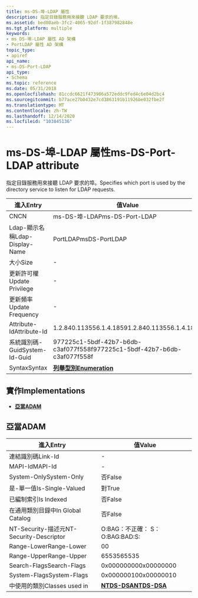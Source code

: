 ```yaml
---
title: ms-DS-埠-LDAP 屬性
description: 指定目錄服務用來接聽 LDAP 要求的埠。
ms.assetid: bed80aeb-3fc2-4065-92df-1f387982848e
ms.tgt_platform: multiple
keywords:
- ms DS-埠-LDAP 屬性 AD 架構
- PortLDAP 屬性 AD 架構
topic_type:
- apiref
api_name:
- ms-DS-Port-LDAP
api_type:
- Schema
ms.topic: reference
ms.date: 05/31/2018
ms.openlocfilehash: 81ccdc6621f473986a572eddc9fed4c6e04d2bc4
ms.sourcegitcommit: b77ace27b0432e7cd3863191b11926be032fbe2f
ms.translationtype: MT
ms.contentlocale: zh-TW
ms.lasthandoff: 12/14/2020
ms.locfileid: "103845136"
---
```

# <a name="ms-ds-port-ldap-attribute"></a><span data-ttu-id="05857-105">ms-DS-埠-LDAP 屬性</span><span class="sxs-lookup"><span data-stu-id="05857-105">ms-DS-Port-LDAP attribute</span></span>

<span data-ttu-id="05857-106">指定目錄服務用來接聽 LDAP 要求的埠。</span><span class="sxs-lookup"><span data-stu-id="05857-106">Specifies which port is used by the directory service to listen for LDAP requests.</span></span>



| <span data-ttu-id="05857-107">進入</span><span class="sxs-lookup"><span data-stu-id="05857-107">Entry</span></span> | <span data-ttu-id="05857-108">值</span><span class="sxs-lookup"><span data-stu-id="05857-108">Value</span></span> |
|-------------------|--------------------------------------|
| <span data-ttu-id="05857-109">CN</span><span class="sxs-lookup"><span data-stu-id="05857-109">CN</span></span>                | <span data-ttu-id="05857-110">ms-DS-埠-LDAP</span><span class="sxs-lookup"><span data-stu-id="05857-110">ms-DS-Port-LDAP</span></span>                      |
| <span data-ttu-id="05857-111">Ldap-顯示名稱</span><span class="sxs-lookup"><span data-stu-id="05857-111">Ldap-Display-Name</span></span> | <span data-ttu-id="05857-112">PortLDAP</span><span class="sxs-lookup"><span data-stu-id="05857-112">msDS-PortLDAP</span></span>                        |
| <span data-ttu-id="05857-113">大小</span><span class="sxs-lookup"><span data-stu-id="05857-113">Size</span></span>              | \-                                   |
| <span data-ttu-id="05857-114">更新許可權</span><span class="sxs-lookup"><span data-stu-id="05857-114">Update Privilege</span></span>  | \-                                   |
| <span data-ttu-id="05857-115">更新頻率</span><span class="sxs-lookup"><span data-stu-id="05857-115">Update Frequency</span></span>  | \-                                   |
| <span data-ttu-id="05857-116">Attribute-Id</span><span class="sxs-lookup"><span data-stu-id="05857-116">Attribute-Id</span></span>      | <span data-ttu-id="05857-117">1.2.840.113556.1.4.1859</span><span class="sxs-lookup"><span data-stu-id="05857-117">1.2.840.113556.1.4.1859</span></span>              |
| <span data-ttu-id="05857-118">系統識別碼-Guid</span><span class="sxs-lookup"><span data-stu-id="05857-118">System-Id-Guid</span></span>    | <span data-ttu-id="05857-119">977225c1-5bdf-42b7-b6db-c3af077f558f</span><span class="sxs-lookup"><span data-stu-id="05857-119">977225c1-5bdf-42b7-b6db-c3af077f558f</span></span> |
| <span data-ttu-id="05857-120">Syntax</span><span class="sxs-lookup"><span data-stu-id="05857-120">Syntax</span></span>            | [<span data-ttu-id="05857-121">**列舉型別**</span><span class="sxs-lookup"><span data-stu-id="05857-121">**Enumeration**</span></span>](s-enumeration.md) |



## <a name="implementations"></a><span data-ttu-id="05857-122">實作</span><span class="sxs-lookup"><span data-stu-id="05857-122">Implementations</span></span>

-   [<span data-ttu-id="05857-123">**亞當**</span><span class="sxs-lookup"><span data-stu-id="05857-123">**ADAM**</span></span>](#adam)

## <a name="adam"></a><span data-ttu-id="05857-124">亞當</span><span class="sxs-lookup"><span data-stu-id="05857-124">ADAM</span></span>



| <span data-ttu-id="05857-125">進入</span><span class="sxs-lookup"><span data-stu-id="05857-125">Entry</span></span> | <span data-ttu-id="05857-126">值</span><span class="sxs-lookup"><span data-stu-id="05857-126">Value</span></span> |
|------------------------|------------------------------------------|
| <span data-ttu-id="05857-127">連結識別碼</span><span class="sxs-lookup"><span data-stu-id="05857-127">Link-Id</span></span>                | \-                                       |
| <span data-ttu-id="05857-128">MAPI-Id</span><span class="sxs-lookup"><span data-stu-id="05857-128">MAPI-Id</span></span>                | \-                                       |
| <span data-ttu-id="05857-129">System-Only</span><span class="sxs-lookup"><span data-stu-id="05857-129">System-Only</span></span>            | <span data-ttu-id="05857-130">否</span><span class="sxs-lookup"><span data-stu-id="05857-130">False</span></span>                                    |
| <span data-ttu-id="05857-131">是-單一值</span><span class="sxs-lookup"><span data-stu-id="05857-131">Is-Single-Valued</span></span>       | <span data-ttu-id="05857-132">對</span><span class="sxs-lookup"><span data-stu-id="05857-132">True</span></span>                                     |
| <span data-ttu-id="05857-133">已編制索引</span><span class="sxs-lookup"><span data-stu-id="05857-133">Is Indexed</span></span>             | <span data-ttu-id="05857-134">否</span><span class="sxs-lookup"><span data-stu-id="05857-134">False</span></span>                                    |
| <span data-ttu-id="05857-135">在通用類別目錄中</span><span class="sxs-lookup"><span data-stu-id="05857-135">In Global Catalog</span></span>      | <span data-ttu-id="05857-136">否</span><span class="sxs-lookup"><span data-stu-id="05857-136">False</span></span>                                    |
| <span data-ttu-id="05857-137">NT-Security-描述元</span><span class="sxs-lookup"><span data-stu-id="05857-137">NT-Security-Descriptor</span></span> | <span data-ttu-id="05857-138">O:BAG：不正確： S：</span><span class="sxs-lookup"><span data-stu-id="05857-138">O:BAG:BAD:S:</span></span>                             |
| <span data-ttu-id="05857-139">Range-Lower</span><span class="sxs-lookup"><span data-stu-id="05857-139">Range-Lower</span></span>            | <span data-ttu-id="05857-140">0</span><span class="sxs-lookup"><span data-stu-id="05857-140">0</span></span>                                        |
| <span data-ttu-id="05857-141">Range-Upper</span><span class="sxs-lookup"><span data-stu-id="05857-141">Range-Upper</span></span>            | <span data-ttu-id="05857-142">65535</span><span class="sxs-lookup"><span data-stu-id="05857-142">65535</span></span>                                    |
| <span data-ttu-id="05857-143">Search-Flags</span><span class="sxs-lookup"><span data-stu-id="05857-143">Search-Flags</span></span>           | <span data-ttu-id="05857-144">0x00000000</span><span class="sxs-lookup"><span data-stu-id="05857-144">0x00000000</span></span>                               |
| <span data-ttu-id="05857-145">System-Flags</span><span class="sxs-lookup"><span data-stu-id="05857-145">System-Flags</span></span>           | <span data-ttu-id="05857-146">0x00000010</span><span class="sxs-lookup"><span data-stu-id="05857-146">0x00000010</span></span>                               |
| <span data-ttu-id="05857-147">中使用的類別</span><span class="sxs-lookup"><span data-stu-id="05857-147">Classes used in</span></span>        | [<span data-ttu-id="05857-148">**NTDS-DSA**</span><span class="sxs-lookup"><span data-stu-id="05857-148">**NTDS-DSA**</span></span>](c-ntdsdsa.md)<br/> |



 

 





